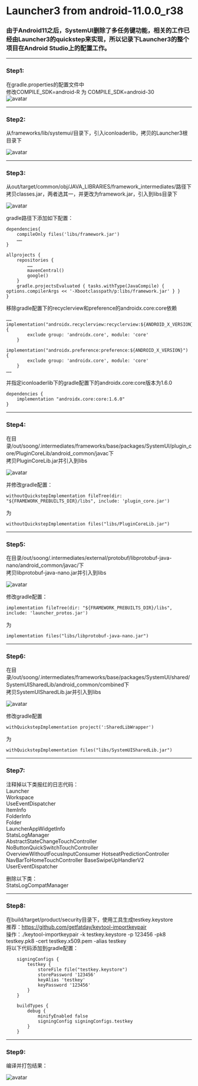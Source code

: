 # Launcher3 from android-11.0.0_r38

### 由于Android11之后，SystemUI删除了多任务键功能，相关的工作已经由Launcher3的quickstep来实现，所以记录下Launcher3的整个项目在Android Studio上的配置工作。 

---

### Step1:  
在gradle.properties的配置文件中  
修改COMPILE_SDK=android-R 为 COMPILE_SDK=android-30  
![avatar](images/properties.jpg)

---
### Step2:  
从frameworks/lib/systemui/目录下，引入iconloaderlib，拷贝的Launcher3根目录下

![avatar](images/iconloaderlib.jpg)

---

### Step3:  
从out/target/common/obj/JAVA_LIBRARIES/framework_intermediates/路径下  
拷贝classes.jar，两者选其一，并更改为framework.jar，引入到libs目录下  

![avatar](images/framework-jar.jpg)

gradle路径下添加如下配置：

```
dependencies{
	compileOnly files('libs/framework.jar')
	……
}

```

```
allprojects {
    repositories {
    	……
        mavenCentral()
        google()
    }
    gradle.projectsEvaluated { tasks.withType(JavaCompile) { options.compilerArgs << '-Xbootclasspath/p:libs/framework.jar' } }
}
```

移除gradle配置下的recyclerview和preference的androidx.core:core依赖

```
……
implementation("androidx.recyclerview:recyclerview:${ANDROID_X_VERSION}") {
        exclude group: 'androidx.core', module: 'core'
    }
    implementation("androidx.preference:preference:${ANDROID_X_VERSION}") {
        exclude group: 'androidx.core', module: 'core'
    }
……
```
并指定iconloaderlib下的gradle配置下的androidx.core:core版本为1.6.0

```
dependencies {
    implementation "androidx.core:core:1.6.0"
}
```

---

### Step4:  
在目录/out/soong/.intermediates/frameworks/base/packages/SystemUI/plugin_core/PluginCoreLib/android_common/javac下  
拷贝PluginCoreLib.jar并引入到libs  

![avatar](images/PluginCoreLib-jar.jpg)

并修改gradle配置：

```
withoutQuickstepImplementation fileTree(dir: "${FRAMEWORK_PREBUILTS_DIR}/libs", include: 'plugin_core.jar')
```

为

```
withoutQuickstepImplementation files("libs/PluginCoreLib.jar")
```
---

### Step5:  
在目录/out/soong/.intermediates/external/protobuf/libprotobuf-java-nano/android_common/javac/下  
拷贝libprotobuf-java-nano.jar并引入到libs

![avatar](images/libprotobuf-java-nano-jar.jpg)

修改gradle配置：


```
implementation fileTree(dir: "${FRAMEWORK_PREBUILTS_DIR}/libs", include: 'launcher_protos.jar')
```

为

```
implementation files("libs/libprotobuf-java-nano.jar")

```
---


### Step6:  
在目录/out/soong/.intermediates/frameworks/base/packages/SystemUI/shared/SystemUISharedLib/android_common/combined下  
拷贝SystemUISharedLib.jar并引入到libs  

![avatar](images/SystemUISharedLib-jar.jpg)

修改gradle配置  

```
withQuickstepImplementation project(':SharedLibWrapper')
```

为

```
withQuickstepImplementation files("libs/SystemUISharedLib.jar")

```
---

### Step7:  
注释掉以下类报红的日志代码：   
Launcher  
Workspace  
UseEventDispatcher  
ItemInfo  
FolderInfo  
Folder  
LauncherAppWidgetInfo  
StatsLogManager  
AbstractStateChangeTouchController  
NoButtonQuickSwitchTouchController  
OverviewWithoutFocusInputConsumer 
HotseatPredictionController
NavBarToHomeTouchController 
BaseSwipeUpHandlerV2  
UserEventDispatcher  

删除以下类：  
StatsLogCompatManager

---

### Step8:  
在build/target/product/security目录下，使用工具生成testkey.keystore  
推荐：https://github.com/getfatday/keytool-importkeypair  
操作：./keytool-importkeypair -k testkey.keystore -p 123456 -pk8 testkey.pk8 -cert testkey.x509.pem -alias testkey  
将以下代码添加到gradle配置：

```
    signingConfigs {
        testkey {
            storeFile file("testkey.keystore")
            storePassword '123456'
            keyAlias 'testkey'
            keyPassword '123456'
        }
    }

    buildTypes {
        debug {
            minifyEnabled false
            signingConfig signingConfigs.testkey
        }
    }
```

---

### Step9:  
编译并打包结果：  

![avatar](images/output.jpg)
